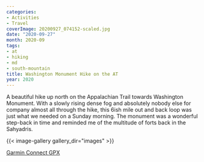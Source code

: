 ```yaml
---
categories:
- Activities
- Travel
coverImage: 20200927_074152-scaled.jpg
date: "2020-09-27"
month: 2020-09
tags:
- at
- hiking
- md
- south-mountain
title: Washington Monument Hike on the AT
year: 2020
---
```


A beautiful hike up north on the Appalachian Trail towards Washington Monument. With a slowly rising dense fog and absolutely nobody else for company almost all through the hike, this 6ish mile out and back loop was just what we needed on a Sunday morning. The monument was a wonderful step-back in time and reminded me of the multitude of forts back in the Sahyadris.

{{< image-gallery gallery_dir="images" >}}

[Garmin Connect GPX](https://connect.garmin.com/modern/activity/5600969221)
